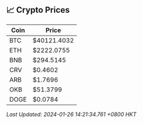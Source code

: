 ## 📈 Crypto Prices

| Coin | Price |
| ---- | ----- |
| BTC | $40121.4032 |
| ETH | $2222.0755 |
| BNB | $294.5145 |
| CRV | $0.4602 |
| ARB | $1.7696 |
| OKB | $51.3799 |
| DOGE | $0.0784 |

_Last Updated: 2024-01-26 14:21:34.761 +0800 HKT_